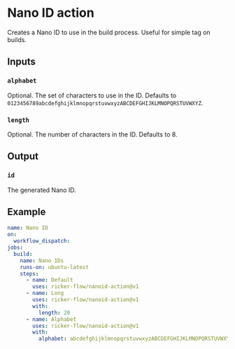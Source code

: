 # Nano ID action

Creates a Nano ID to use in the build process. Useful for simple tag on builds. 

## Inputs

### `alphabet`

Optional. The set of characters to use in the ID. Defaults to `0123456789abcdefghijklmnopqrstuvwxyzABCDEFGHIJKLMNOPQRSTUVWXYZ`.

### `length`

Optional. The number of characters in the ID. Defaults to 8.

## Output

### `id`

The generated Nano ID.

## Example

```yaml
name: Nano ID
on:
  workflow_dispatch:
jobs:
  build:
    name: Nano IDs
    runs-on: ubuntu-latest
    steps:
      - name: Default
        uses: ricker-flow/nanoid-action@v1
      - name: Long
        uses: ricker-flow/nanoid-action@v1
        with:
          length: 20
      - name: Alphabet
        uses: ricker-flow/nanoid-action@v1
        with:
          alphabet: abcdefghijklmnopqrstuvwxyzABCDEFGHIJKLMNOPQRSTUVWXYZ_-
  
```
